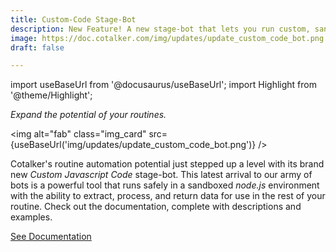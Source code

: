 ```yaml
---
title: Custom-Code Stage-Bot
description: New Feature! A new stage-bot that lets you run custom, sandboxed, Javascript code in your routines to extract, process, and return data.
image: https://doc.cotalker.com/img/updates/update_custom_code_bot.png
draft: false

---
```


import useBaseUrl from '@docusaurus/useBaseUrl'; 
import Highlight from '@theme/Highlight';


<div class="card-demo">
<div class="card">
<div class="card__header">

<span className="hero__subtitle"><em>Expand the potential of your routines.</em></span>

</div>
<div class="card__image">

<img alt="fab" class="img_card" src={useBaseUrl('img/updates/update_custom_code_bot.png')} />
<br/>

</div>
<div class="card__body">

Cotalker's routine automation potential just stepped up a level with its brand new _Custom Javascript Code_ stage-bot. This latest arrival to our army of bots is a powerful tool that runs safely in a sandboxed _node.js_ environment with the ability to extract, process, and return data for use in the rest of your routine. Check out the documentation, complete with descriptions and examples.

</div>
<div class="card__footer">

<a class ="button button--secondary button--block" href="/docs/documentation/automation/bots/ccjs">See Documentation</a>
<br/>

</div>
</div>
</div>
